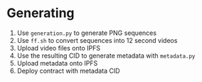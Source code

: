 # Generating

1. Use `generation.py` to generate PNG sequences
2. Use `ff.sh` to convert sequences into 12 second videos
3. Upload video files onto IPFS
4. Use the resulting CID to generate metadata with `metadata.py`
5. Upload metadata onto IPFS
6. Deploy contract with metadata CID